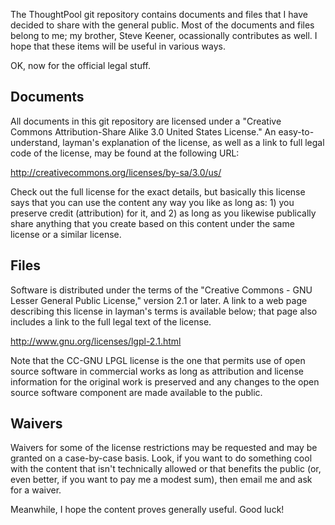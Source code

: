 The ThoughtPool git repository contains documents and files that I have
decided to share with the general public. Most of the documents and files
belong to me; my brother, Steve Keener, ocassionally contributes as well. I
hope that these items will be useful in various ways.

OK, now for the official legal stuff.

Documents
---------

All documents in this git repository are licensed under a "Creative Commons
Attribution-Share Alike 3.0 United States License." An easy-to-understand,
layman's explanation of the license, as well as a link to full legal code of
the license, may be found at the following URL:

   http://creativecommons.org/licenses/by-sa/3.0/us/

Check out the full license for the exact details, but basically this license
says that you can use the content any way you like as long as: 1) you preserve
credit (attribution) for it, and 2) as long as you likewise publically share
anything that you create based on this content under the same license or a
similar license.

Files
-----

Software is distributed under the terms of the "Creative Commons - GNU Lesser
General Public License," version 2.1 or later. A link to a web page describing
this license in layman's terms is available below; that page also includes a
link to the full legal text of the license.

   http://www.gnu.org/licenses/lgpl-2.1.html

Note that the CC-GNU LPGL license is the one that permits use of open source
software in commercial works as long as attribution and license information for
the original work is preserved and any changes to the open source software
component are made available to the public.

Waivers
-------

Waivers for some of the license restrictions may be requested and may be
granted on a case-by-case basis. Look, if you want to do something cool with
the content that isn't technically allowed or that benefits the public (or,
even better, if you want to pay me a modest sum), then email me and ask for
a waiver.

Meanwhile, I hope the content proves generally useful. Good luck!
